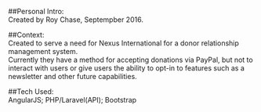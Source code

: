 ##Personal Intro:  
Created by Roy Chase, Septempber 2016.  

##Context:  
Created to serve a need for Nexus International for a donor relationship management system.  
Currently they have a method for accepting donations via PayPal, but not to interact with users or give users the ability to opt-in to features such as a newsletter and other future capabilities.  

##Tech Used:  
AngularJS; PHP/Laravel(API); Bootstrap

